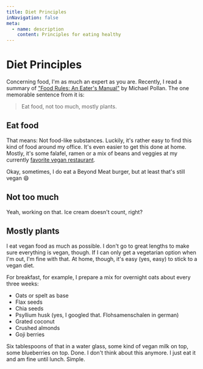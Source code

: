 ```yaml
---
title: Diet Principles
inNavigation: false
meta:
  - name: description
    content: Principles for eating healthy
---
```


# Diet Principles

Concerning food, I'm as much an expert as you are. Recently, I read a summary of ["Food Rules: An Eater's Manual"](https://amzn.to/320yIhj) by Michael Pollan. The one memorable sentence from it is:

> Eat food, not too much, mostly plants.

## Eat food

That means: Not food-like substances. Luckily, it's rather easy to find this kind of food around my office. It's even easier to get this done at home. Mostly, it's some falafel, ramen or a mix of beans and veggies at my currently [favorite vegan restaurant](https://www.appleeve.de).

Okay, sometimes, I do eat a Beyond Meat burger, but at least that's still vegan :smile:

## Not too much

Yeah, working on that. Ice cream doesn't count, right?

## Mostly plants

I eat vegan food as much as possible. I don't go to great lengths to make sure everything is vegan, though. If I can only get a vegetarian option when I'm out, I'm fine with that. At home, though, it's easy (yes, easy) to stick to a vegan diet.

For breakfast, for example, I prepare a mix for overnight oats about every three weeks:

- Oats or spelt as base
- Flax seeds
- Chia seeds
- Psyllium husk (yes, I googled that. Flohsamenschalen in german)
- Grated coconut
- Crushed almonds
- Goji berries

Six tablespoons of that in a water glass, some kind of vegan milk on top, some blueberries on top. Done. I don't think about this anymore. I just eat it and am fine until lunch. Simple.
